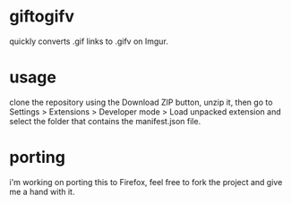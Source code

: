 # giftogifv
quickly converts .gif links to .gifv on Imgur.

# usage
clone the repository using the Download ZIP button, unzip it, then go to Settings > Extensions > Developer mode > Load unpacked extension and select the folder that contains the manifest.json file.

# porting
i'm working on porting this to Firefox, feel free to fork the project and give me a hand with it. 
